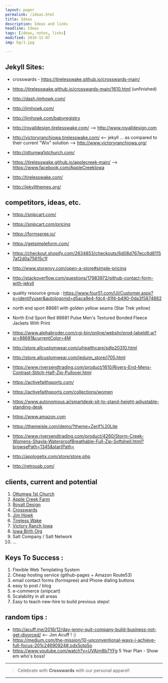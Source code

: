 ```yaml
---
layout: pager
permalink: /ideas.html
title: Ideas
description: Ideas and links
headline: Ideas
tags: [ideas, notes, links]
modified: 2016-12-07
img: bg/1.jpg

---
```



## Jekyll Sites:
* crosswards - <https://tirelesswake.github.io/crosswards-main/>
* <https://tirelesswake.github.io/crosswards-main/1610.html> (unfinished)

* <http://dash.jimhowk.com/>
* <http://jimhowk.com/>
* <http://jimhowk.com/babyregistry>
* <http://royalldesign.tirelesswake.com/> --> <http://www.royalldesign.com>
* <http://victoryranchiowa.tirelesswake.com/> <-- jekyll ... as compared to their current "Wix" solution --> <http://www.victoryranchiowa.org/>
* <http://ottumwa1stchurch.com/>
* <https://tirelesswake.github.io/applecreek-main/> --> <https://www.facebook.com/AppleCreekIowa>
* <http://tirelesswake.com/>
* <http://jekyllthemes.org/>






## competitors, ideas, etc.

* <https://snipcart.com/>
* <https://snipcart.com/pricing>
* <https://formspree.io/>

* <https://getsimpleform.com/>
* <https://checkout.shopify.com/2634853/checkouts/6d08d767ecc6d81157af2d0a75615c1f>
* <http://www.storenvy.com/open-a-store#simple-pricing>
* <http://stackoverflow.com/questions/17983972/github-contact-form-with-jekyll>

* quality resource group : <https://www.four51.com/UI/Customer.aspx?p=identifyuser&autologonid=d5aca9e4-fdc4-41f4-b490-0da3f5874882>
* north end sport 88681 with golden yellow seams (Star Trek yellow)
* North End Sport Red 88681 Pulse Men's Textured Bonded Fleece Jackets With Print
* <https://www.alphabroder.com/cgi-bin/online/webshr/prod-labeldtl.w?sr=88681&currentColor=4M>
* <http://store.allcustomwear.com/uihealthcare/sdlp20310.html>
* <http://store.allcustomwear.com/jedunn_store/j705.html>
* <https://www.riversendtrading.com/product/1610/Rivers-End-Mens-Contrast-Stitch-Half-Zip-Pullover.html>
* <https://activefaithsports.com/>
* <https://activefaithsports.com/collections/women>
* <https://www.autonomous.ai/smartdesk-sit-to-stand-height-adjustable-standing-desk>
* <https://www.amazon.com>
* <https://themeisle.com/demo/?theme=Zerif%20Lite>
* <https://www.riversendtrading.com/product/4260/Storm-Creek-Womens-Shayla-WaterproofBreathable-Full-Zip-Softshell.html?browsePath=1345&startPath=>
* <http://apologetix.com/store/store.php>
* <http://retrousb.com/>




## clients, current and potential
1. [Ottumwa 1st Church](http://ottumwa1stchurch.com/)
2. [Apple Creek Farm](https://tirelesswake.github.io/applecreek-main/)
3. [Royall Design](http://royalldesign.tirelesswake.com/)
4. [Crosswards](https://tirelesswake.github.io/crosswards-main/)
5. [Jim Howk](http://jimhowk.com/)
6. [Tireless Wake](http://tirelesswake.com/)
7. [Victory Ranch Iowa](http://victoryranchiowa.tirelesswake.com/)
8. [Iowa Birth Org](http://iowabirth.org/home)
9. Salt Company / Salt Network
10. ...

## Keys To Success :
1. Flexible Web Templating System
2. Cheap hosting service (github-pages + Amazon Route53)
3. email contact forms (formspree) and Phone dialing buttons
4. easy to post / blog
5. e-commerce (snipcart)
6. Scalability in all areas
7. Easy to teach new-hire to build previous steps!


## random tips :
* <http://acuff.me/2016/12/day-jenny-quit-company-build-business-not-get-divorced/> <-- Jon Acuff ! :)
* <https://medium.com/the-mission/10-unconventional-ways-i-achieve-full-focus-201c24690924#.odx5otp5o>
* <https://www.youtube.com/watch?v=UVAjm8b7YFg> 5 Year Plan - Show em who's boss!



---

> Celebrate with **Crosswards** with our personal apparel!

---
